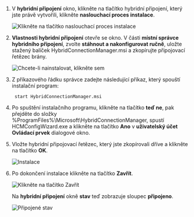 
1. V **hybridní připojení** okno, klikněte na tlačítko hybridní připojení, který jste právě vytvořili, klikněte **naslouchací proces instalace**.
   
    ![Klikněte na tlačítko naslouchací proces instalace](./media/app-service-hybrid-connections-manager-install/D04ClickListenerSetup.png)
2. **Vlastnosti hybridní připojení** otevře se okno. V části **místní správce hybridního připojení**, zvolte **stáhnout a nakonfigurovat ručně**, uložte stažený balíček HybridConnectionManager.msi a zkopírujte připojovací řetězec brány.
   
    ![Chcete-li nainstalovat, klikněte sem](./media/app-service-hybrid-connections-manager-install/D05ClickToInstallHCM.png)
3. Z příkazového řádku správce zadejte následující příkaz, který spouští instalační program:
   
        start HybridConnectionManager.msi
4. Po spuštění instalačního programu, klikněte na tlačítko **teď ne**, pak přejděte do složky %ProgramFiles%\Microsoft\HybridConnectionManager, spustí HCMConfigWizard.exe a klikněte na tlačítko **Ano** v **uživatelský účet Ovládací prvek** dialogové okno.
5. Vložte hybridní připojovací řetězec, který jste zkopírovali dříve a klikněte na tlačítko **OK**. 
   
    ![Instalace](./media/app-service-hybrid-connections-manager-install/D08aHCMInstallManual.png)
6. Po dokončení instalace klikněte na tlačítko **Zavřít**.
   
    ![Klikněte na tlačítko Zavřít](./media/app-service-hybrid-connections-manager-install/D09HCMInstallComplete.png)
   
    Na **hybridní připojení** okně **stav** teď zobrazuje sloupec **připojeno**. 
   
    ![Připojené stav](./media/app-service-hybrid-connections-manager-install/D10HCStatusConnected.png)

